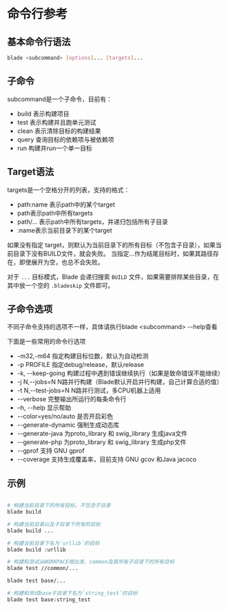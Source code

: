 # 命令行参考

## 基本命令行语法

```bash
blade <subcommand> [options]... [targets]...
```

## 子命令

subcommand是一个子命令，目前有：

* build 表示构建项目
* test  表示构建并且跑单元测试
* clean 表示清除目标的构建结果
* query 查询目标的依赖项与被依赖项
* run   构建并run一个单一目标

## Target语法

targets是一个空格分开的列表，支持的格式：

* path:name 表示path中的某个target
* path表示path中所有targets
* path/... 表示path中所有targets，并递归包括所有子目录
* :name表示当前目录下的某个target

如果没有指定 target，则默认为当前目录下的所有目标（不包含子目录），如果当前目录下没有BUILD文件，就会失败。
当指定...作为结尾目标时，如果其路径存在，即使展开为空，也总不会失败。

对于 `...` 目标模式，Blade 会递归搜索 `BUILD` 文件，如果需要排除某些目录，在其中放一个空的 `.bladeskip` 文件即可。

## 子命令选项

不同子命令支持的选项不一样，具体请执行blade \<subcommand\> --help查看

下面是一些常用的命令行选项

* -m32,-m64            指定构建目标位数，默认为自动检测
* -p PROFILE           指定debug/release，默认release
* -k, --keep-going     构建过程中遇到错误继续执行（如果是致命错误不能继续）
* -j N,--jobs=N        N路并行构建（Blade默认开启并行构建，自己计算合适的值）
* -t N,--test-jobs=N   N路并行测试，多CPU机器上适用
* --verbose            完整输出所运行的每条命令行
* –h, --help           显示帮助
* --color=yes/no/auto  是否开启彩色
* --generate-dynamic   强制生成动态库
* --generate-java      为proto_library 和 swig_library 生成java文件
* --generate-php       为proto_library 和 swig_library 生成php文件
* --gprof              支持 GNU gprof
* --coverage           支持生成覆盖率，目前支持 GNU gcov 和Java jacoco

## 示例

```bash

# 构建当前目录下的所有目标，不包含子目录
blade build

# 构建当前目录以及子目录下所有的目标
blade build ...

# 构建当前目录下名为`urllib`的目标
blade build :urllib

# 构建和测试从WORKPACE根出发，common及其所有子目录下的所有目标
blade test //common/...

blade test base/...

# 构建和测试base子目录下名为`string_test`的目标
blade test base:string_test
```
